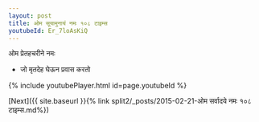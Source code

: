 ```yaml
---
layout: post
title: ओम सूयामुनायं नमः १०८ टाइम्स
youtubeId: Er_7loAsKiQ
---
```

 
 
 ओम प्रेतहचरीने नमः  
 
 -  जो मृतदेह घेऊन प्रवास करतो 
 
  
 
  
 
 
 
 
 
 


{% include youtubePlayer.html id=page.youtubeId %}
 
[Next]({{ site.baseurl }}{% link  split2/_posts/2015-02-21-ओम सर्वादये नमः १०८ टाइम्स.md%})
 
